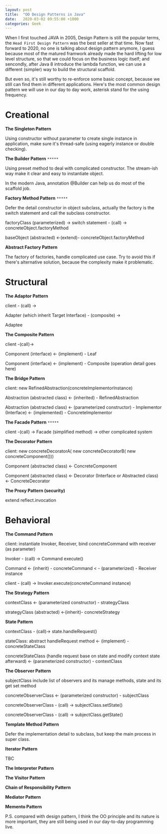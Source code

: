 ```yaml
---
layout: post
title:  "OO Design Patterns in Java"
date:   2020-03-02 09:55:00 +1000
categories: Geek
---
```


When I first touched JAVA in 2005, Design Pattern is still the popular terms, the `Head First Design Pattern` was the best seller at that time. Now fast forward to 2020, no one is talking about design pattern anymore, I guess because most of the matured framwork already made the hard lifting for low level structure, so that we could focus on the business logic itself; and sencondly, after Java 8 introduce the lambda function, we can use a different (simpler) way to build the structural scaffold. 

But even so, it's still worthy to re-enforce some basic concept, because we still can find them in different applications. Here's the most common design pattern we will use in our day to day work, asterisk stand for the using frequency.

Creational
================

**The Singleton Pattern**

Using constructor without parameter to create single instance in application, make sure it's thread-safe (using eagerly instance or double checking).

**The Builder Pattern** `*****`

Using preset method to deal with complicated constructor. The stream-ish way make it clear and easy to instantiate object. 

In the modern Java, annotation @Builder can help us do most of the scaffold job. 

**Factory Method Pattern** `*****`

Defer the detail constructor in object subclass, actually the factory is the switch statement and call the subclass constructor. 

factoryClass (parameterized) -> switch statement - (call) -> concreteObject.factoryMethod

baseObject (abstracted) <-(extend)- concreteObject.factoryMethod 

**Abstract Factory Pattern**

The factory of factories, handle complicated use case. Try to avoid this if there's alternative solution, because the complexity make it problematic.

Structural
===========================

**The Adaptor Pattern**

client - (call) ->

Adapter (which inherit Target Interface) - (composite) ->  

Adaptee

**The Composite Pattern**

client -(call)->

Component (interface) <- (implement) - Leaf

Component (interface) <- (implement) - Composite (operation detail goes here)

**The Bridge Pattern**

client: new RefinedAbstraction(concreteImplementorInstance)

Abstraction (abstracted class) <- (inherited) - RefinedAbstraction

Abstraction (abstracted class) <- (parameterized constructor) - Implementor (Interface) <- (implemented) - ConcreteImplementor 

**The Facade Pattern** `*****`

client -(call) -> Facade (simplified method) -> other complicated system

**The Decorator Pattern**

client: new concreteDecoratorA( new concreteDecoratorB( new concreteComponent()))

Component (abstracted class) <- ConcreteComponent

Component (abstracted class) <- Decorator (Interface or Abstracted class) <- ConcreteDecorator

**The Proxy Pattern (security)**

extend reflect.invocation


Behavioral
=================================

**The Command Pattern**

client: instantiate Invoker, Receiver, bind concreteCommand with receiver (as parameter)

Invoker - (call) -> Command execute()

Command <- (inherit) - concreteCommand < - (parameterized) - Receiver instance

client - (call) -> Invoker.execute(concreteCommand instance)

**The Strategy Pattern**

contextClass <- (parameterized constructor) - strategyClass

strategyClass (abstracted) <-(inherit)- concreteStrategy 

**State Pattern**

contextClass - (call)-> state.handleRequest()

stateClass: abstract handleRequest method <- (implement) - concreteStateClass

concreteStateClass (handle request base on state and modify context state afterward) <- (parameterized constructor) - contextClass

**The Observer Pattern**

subjectClass include list of observers and its manage methods, state and its get set method

concreteObserverClass <- (parameterized constructor) - subjectClass 

concreteObserverClass - (call) -> subjectClass.setState()

concreteObserverClass - (call) -> subjectClass.getState()

**Template Method Pattern**

Defer the implementation detail to subclass, but keep the main process in super class.

**Iterator Pattern**

TBC

**The Interpreter Pattern**

**The Visitor Pattern**

**Chain of Responsibility Pattern**

**Mediator Pattern**

**Memento Pattern**

P.S. compared with design pattern, I think the OO principle and its nature is more important, they are still being used in our day-to-day programming live.





